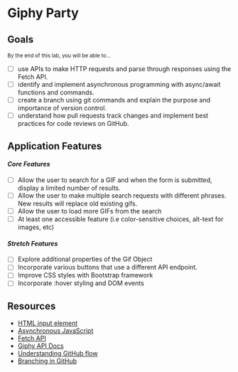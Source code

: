 # Giphy Party

## **Goals**
<sub>By the end of this lab, you will be able to...</sub>

- [ ] use APIs to make HTTP requests and parse through responses using the Fetch API.
- [ ] identify and implement asynchronous programming with async/await functions and commands.
- [ ] create a branch using git commands and explain the purpose and importance of version control.
- [ ] understand how pull requests track changes and implement best practices for code reviews on GitHub.
## **Application Features**

#### ***Core Features***

- [ ] Allow the user to search for a GIF and when the form is submitted, display a limited number of results.
- [ ] Allow the user to make multiple search requests with different phrases. New results will replace old existing gifs.
- [ ] Allow the user to load more GIFs from the search
- [ ] At least one accessible feature (i.e color-sensitive choices, alt-text for images, etc)
 
#### ***Stretch Features***

- [ ] Explore additional properties of the Gif Object
- [ ] Incorporate various buttons that use a different API endpoint.
- [ ] Improve CSS styles with Bootstrap framework
- [ ] Incorporate :hover styling and DOM events
 
## **Resources**

- [HTML input element](https://developer.mozilla.org/en-US/docs/Web/HTML/Element/input)
- [Asynchronous JavaScript](https://developer.mozilla.org/en-US/docs/Learn/JavaScript/Asynchronous)
- [Fetch API](https://developer.mozilla.org/en-US/docs/Web/API/Fetch_API)
- [Giphy API Docs](https://developers.giphy.com/docs/api#quick-start-guide)
- [Understanding GitHub flow](https://guides.github.com/introduction/flow/)
- [Branching in GitHub](https://docs.github.com/en/github/collaborating-with-issues-and-pull-requests/about-branches)

